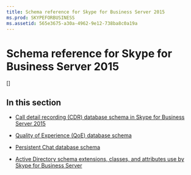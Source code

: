 ```yaml
---
title: Schema reference for Skype for Business Server 2015
ms.prod: SKYPEFORBUSINESS
ms.assetid: 565e3675-a30a-4962-9e12-738ba8c0a19a
---
```



# Schema reference for Skype for Business Server 2015
[]

  
    
    


## In this section


-  [Call detail recording (CDR) database schema in Skype for Business Server 2015](call-detail-recording-cdr-database-schema-in-skype-for-business-server-2015.md)
    
  
-  [Quality of Experience (QoE) database schema](quality-of-experience-qoe-database-schema.md)
    
  
-  [Persistent Chat database schema](persistent-chat-database-schema.md)
    
  
-  [Active Directory schema extensions, classes, and attributes use by Skype for Business Server](active-directory-schema-extensions-classes-and-attributes-use-by-skype-for-busin.md)
    
  

